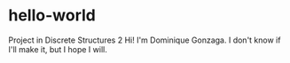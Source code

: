 # hello-world
Project in Discrete Structures 2
Hi! I'm Dominique Gonzaga. I don't know if I'll make it, but I hope I will.
